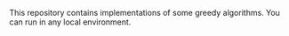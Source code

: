 This repository contains implementations of some greedy algorithms. You can run in any local environment.
